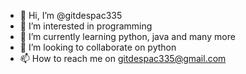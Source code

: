 - 👋 Hi, I’m @gitdespac335
- 👀 I’m interested in programming 
- 🌱 I’m currently learning python, java and many more
- 💞️ I’m looking to collaborate on python
- 📫 How to reach me on gitdespac335@gmail.com

<!---
gitdespac335/gitdespac335 is a ✨ special ✨ repository because its `README.md` (this file) appears on your GitHub profile.
You can click the Preview link to take a look at your changes.
--->
